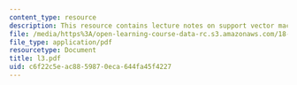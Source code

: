 ```yaml
---
content_type: resource
description: This resource contains lecture notes on support vector machines (SVM).
file: /media/https%3A/open-learning-course-data-rc.s3.amazonaws.com/18-465-topics-in-statistics-statistical-learning-theory-spring-2007/c6f22c5eac8859870eca644fa45f4227_l3.pdf
file_type: application/pdf
resourcetype: Document
title: l3.pdf
uid: c6f22c5e-ac88-5987-0eca-644fa45f4227
---
```

